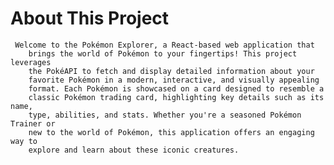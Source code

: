 # About This Project

     Welcome to the Pokémon Explorer, a React-based web application that
        brings the world of Pokémon to your fingertips! This project leverages
        the PokéAPI to fetch and display detailed information about your
        favorite Pokémon in a modern, interactive, and visually appealing
        format. Each Pokémon is showcased on a card designed to resemble a
        classic Pokémon trading card, highlighting key details such as its name,
        type, abilities, and stats. Whether you're a seasoned Pokémon Trainer or
        new to the world of Pokémon, this application offers an engaging way to
        explore and learn about these iconic creatures.
